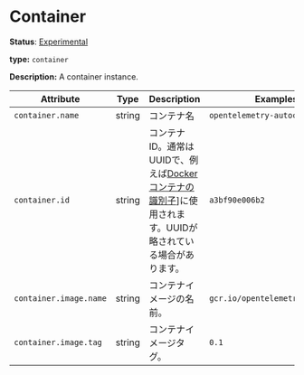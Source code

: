 # Container

**Status**: [Experimental](../../document-status.md)

**type:** `container`

**Description:** A container instance.

<!-- semconv container -->
| Attribute  | Type | Description  | Examples  | Required |
|---|---|---|---|---|
| `container.name` | string | コンテナ名 | `opentelemetry-autoconf` | No |
| `container.id` | string | コンテナID。通常はUUIDで、例えば[Dockerコンテナの識別子](https://docs.docker.com/engine/reference/run/#container-identification)]に使用されます。UUIDが略されている場合があります。| `a3bf90e006b2` | No |
| `container.image.name` | string | コンテナイメージの名前。| `gcr.io/opentelemetry/operator` | No |
| `container.image.tag` | string | コンテナイメージタグ。| `0.1` | No |
<!-- endsemconv -->
